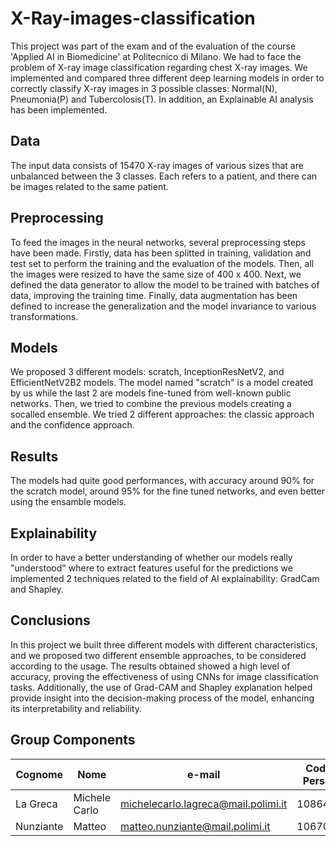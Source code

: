 # X-Ray-images-classification
This project was part of the exam and of the evaluation of the course 'Applied AI in Biomedicine' at Politecnico di Milano. 
We had to face the problem of X-ray image classification regarding chest X-ray images. We implemented and compared three different deep learning models in order to correctly classify X-ray images in 3 possible classes: Normal(N), Pneumonia(P) and Tubercolosis(T). In addition, an Explainable AI analysis has been implemented.
<br />

## Data
The input data consists of 15470 X-ray images of various sizes that are unbalanced between the 3 classes. Each refers to a patient, and there can be images related to the same patient.

## Preprocessing
To feed the images in the neural networks, several preprocessing steps have been made. Firstly, data has been splitted in training, validation and test set to perform the training and the evaluation of the models. Then, all the images were resized to have the same size of 400 x 400. Next, we defined the data generator to allow the model to be trained with batches of data, improving the training time. Finally, data augmentation has been defined to increase the generalization and the model invariance to various transformations.

## Models
We proposed 3 different models: scratch, InceptionResNetV2, and EfficientNetV2B2 models. The model named "scratch" is a model created by us while the last 2 are models fine-tuned from well-known public networks. Then, we tried to combine the previous models creating a socalled ensemble. We tried 2 different approaches: the
classic approach and the confidence approach.

## Results
The models had quite good performances, with accuracy around 90% for the scratch model, around 95% for the fine tuned networks, and even better using the ensamble models. 

## Explainability
In order to have a better understanding of whether our models really "understood" where to extract features useful for the predictions we implemented 2 techniques related to the field of AI explainability: GradCam and Shapley.

## Conclusions
In this project we built three different models with different characteristics, and we proposed two different ensemble approaches, to be considered according to the usage. The results obtained showed a high level of accuracy, proving the effectiveness of using CNNs for image classification tasks. Additionally, the use of Grad-CAM and Shapley explanation helped provide insight into the decision-making process of the model, enhancing its interpretability and reliability.

## Group Components

| Cognome | Nome | e-mail | Codice Persona |
| --- | --- | --- | --- |
| La Greca  | Michele Carlo | michelecarlo.lagreca@mail.polimi.it | 10864460 |
| Nunziante |  Matteo | matteo.nunziante@mail.polimi.it | 10670132 |
